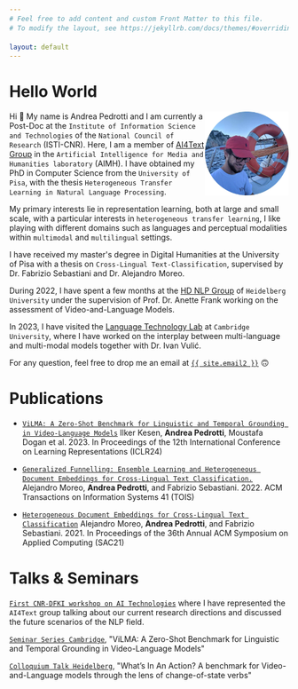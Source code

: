 ```yaml
---
# Feel free to add content and custom Front Matter to this file.
# To modify the layout, see https://jekyllrb.com/docs/themes/#overriding-theme-defaults

layout: default 
---
```

# Hello World

<style>

img {width: 30%;float:right;}

</style>

<img src="/imgs/andrea_blog.png" alt="some years have passed, though">

Hi 👋 My name is Andrea Pedrotti and I am currently a Post-Doc at the `Institute of Information Science and Technologies` of the `National Council of Research` (ISTI-CNR). Here, I am a member of <a href="https://hlt-isti.github.io/">AI4Text Group</a> in the `Artificial Intelligence for Media and Humanities laboratory` (AIMH). I have obtained my PhD in Computer Science from the `University of Pisa`, with the thesis `Heterogeneous Transfer Learning in Natural Language Processing`.

My primary interests lie in  representation learning, both at large and small scale, with a particular interests in `heterogeneous transfer learning`, I like playing with different domains such as languages and perceptual modalities within `multimodal` and `multilingual` settings.

I have received my master's degree in Digital Humanities at the University of Pisa with a thesis on `Cross-Lingual Text-Classification`, supervised by Dr. Fabrizio Sebastiani and Dr. Alejandro Moreo.

During 2022, I have spent a few months at the <a href="https://www.cl.uni-heidelberg.de/nlpgroup/">HD NLP Group</a> of `Heidelberg University` under the supervision of Prof. Dr. Anette Frank working on the assessment of Video-and-Language Models.

In 2023, I have visited the <a href="https://ltl.mmll.cam.ac.uk/">Language Technology Lab</a> at `Cambridge University`, where I have worked on the interplay between multi-language and multi-modal models together with Dr. Ivan Vulić.

For any question, feel free to drop me an email at <a class="u-email" href="mailto:{{ site.email2 }}">`{{ site.email2 }}`</a> 🙃


# Publications

* <a href="https://arxiv.org/abs/2311.07022">`ViLMA: A Zero-Shot Benchmark for Linguistic and Temporal Grounding in Video-Language Models`</a> Ilker Kesen, **Andrea Pedrotti**, Moustafa Dogan et al. 2023. In Proceedings of the 12th International Conference on Learning Representations (ICLR24)

* <a href="https://doi.org/10.1145/3544104">`Generalized Funnelling: Ensemble Learning and Heterogeneous Document Embeddings for Cross-Lingual Text Classification.`</a> Alejandro Moreo, **Andrea Pedrotti**, and Fabrizio Sebastiani. 2022. ACM Transactions on Information Systems 41 (TOIS)

* <a href="https://doi.org/10.1145/3412841.3442093">`Heterogeneous Document Embeddings for Cross-Lingual Text Classification`</a> Alejandro Moreo, **Andrea Pedrotti**, and Fabrizio Sebastiani. 2021. In Proceedings of the 36th Annual ACM Symposium on Applied Computing (SAC21)

# Talks & Seminars

<a href="https://www.cnr.it/it/eventi/allegato/13756">`First CNR-DFKI workshop on AI Technologies`</a> where I have represented the `AI4Text` group talking about our current research directions and discussed the future scenarios of the NLP field.

<a href="https://talks.cam.ac.uk/talk/index/207655">`Seminar Series Cambridge`</a>, "ViLMA: A Zero-Shot Benchmark for Linguistic and Temporal Grounding in Video-Language Models"

<a href="https://www.cl.uni-heidelberg.de/colloquium/cl_colloquium/">`Colloquium Talk Heidelberg`</a>, "What’s In An Action? A benchmark for Video-and-Language models through the lens
of change-of-state verbs"
